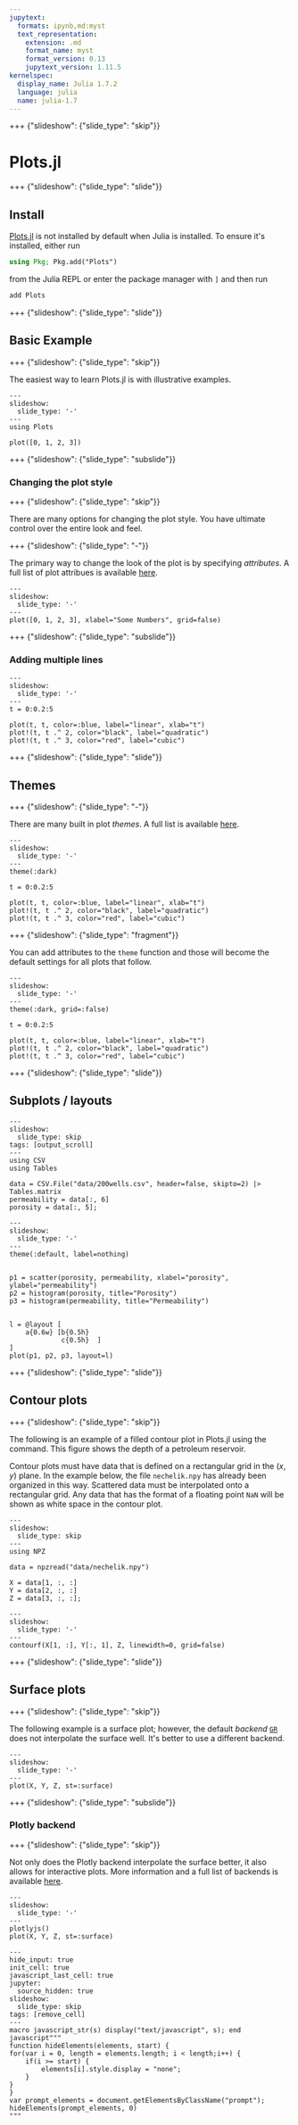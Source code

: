 ```yaml
---
jupytext:
  formats: ipynb,md:myst
  text_representation:
    extension: .md
    format_name: myst
    format_version: 0.13
    jupytext_version: 1.11.5
kernelspec:
  display_name: Julia 1.7.2
  language: julia
  name: julia-1.7
---
```


+++ {"slideshow": {"slide_type": "skip"}}

# Plots.jl

+++ {"slideshow": {"slide_type": "slide"}}

## Install

[Plots.jl](https://docs.juliaplots.org/stable/) is not installed by default when Julia is installed.  To ensure it's installed, either run

```julia
using Pkg; Pkg.add("Plots")
```

from the Julia REPL or enter the package manager with `]` and then run

```julia
add Plots
```

+++ {"slideshow": {"slide_type": "slide"}}

## Basic Example

+++ {"slideshow": {"slide_type": "skip"}}

The easiest way to learn Plots.jl is with illustrative examples.  

```{code-cell}
---
slideshow:
  slide_type: '-'
---
using Plots

plot([0, 1, 2, 3])
```

+++ {"slideshow": {"slide_type": "subslide"}}

### Changing the plot style 

+++ {"slideshow": {"slide_type": "skip"}}

There are many options for changing the plot style.  You have ultimate control over the entire look and feel.  

+++ {"slideshow": {"slide_type": "-"}}

The primary way to change the look of the plot is by specifying *attributes*.  A full list of plot attribues is available [here](https://docs.juliaplots.org/stable/attributes/).

```{code-cell}
---
slideshow:
  slide_type: '-'
---
plot([0, 1, 2, 3], xlabel="Some Numbers", grid=false)
```

+++ {"slideshow": {"slide_type": "subslide"}}

### Adding multiple lines 

```{code-cell}
---
slideshow:
  slide_type: '-'
---
t = 0:0.2:5

plot(t, t, color=:blue, label="linear", xlab="t")
plot!(t, t .^ 2, color="black", label="quadratic")
plot!(t, t .^ 3, color="red", label="cubic")
```

+++ {"slideshow": {"slide_type": "slide"}}

## Themes 

+++ {"slideshow": {"slide_type": "-"}}

There are many built in plot *themes*.  A full list is available [here](https://docs.juliaplots.org/stable/generated/plotthemes/).

```{code-cell}
---
slideshow:
  slide_type: '-'
---
theme(:dark)

t = 0:0.2:5

plot(t, t, color=:blue, label="linear", xlab="t")
plot!(t, t .^ 2, color="black", label="quadratic")
plot!(t, t .^ 3, color="red", label="cubic")
```

+++ {"slideshow": {"slide_type": "fragment"}}

You can add attributes to the `theme` function and those will become the default settings for all plots that follow.

```{code-cell}
---
slideshow:
  slide_type: '-'
---
theme(:dark, grid=:false)

t = 0:0.2:5

plot(t, t, color=:blue, label="linear", xlab="t")
plot!(t, t .^ 2, color="black", label="quadratic")
plot!(t, t .^ 3, color="red", label="cubic")
```

+++ {"slideshow": {"slide_type": "slide"}}

## Subplots / layouts

```{code-cell}
---
slideshow:
  slide_type: skip
tags: [output_scroll]
---
using CSV
using Tables

data = CSV.File("data/200wells.csv", header=false, skipto=2) |> Tables.matrix
permeability = data[:, 6]
porosity = data[:, 5];
```

```{code-cell}
---
slideshow:
  slide_type: '-'
---
theme(:default, label=nothing)


p1 = scatter(porosity, permeability, xlabel="porosity", ylabel="permeability")
p2 = histogram(porosity, title="Porosity")
p3 = histogram(permeability, title="Permeability")


l = @layout [
    a{0.6w} [b{0.5h}
             c{0.5h}  ]
]
plot(p1, p2, p3, layout=l)
```

+++ {"slideshow": {"slide_type": "slide"}}

## Contour plots 

+++ {"slideshow": {"slide_type": "skip"}}

The following is an example of a filled contour plot in Plots.jl using the command. This figure shows the depth of a petroleum reservoir.

Contour plots must have data that is defined on a rectangular grid in the $(x, y)$ plane.  In the example below, the file `nechelik.npy` has already been organized in this way.  Scattered data must be interpolated onto a rectangular grid.  Any data that has the format of a floating point `NaN` will be shown as white space in the contour plot.

```{code-cell}
---
slideshow:
  slide_type: skip
---
using NPZ

data = npzread("data/nechelik.npy")

X = data[1, :, :]
Y = data[2, :, :]
Z = data[3, :, :];
```

```{code-cell}
---
slideshow:
  slide_type: '-'
---
contourf(X[1, :], Y[:, 1], Z, linewidth=0, grid=false)
```

+++ {"slideshow": {"slide_type": "slide"}}

## Surface plots

+++ {"slideshow": {"slide_type": "skip"}}

The following example is a surface plot; however, the default *backend* [`GR`]([https://docs.juliaplots.org/stable/backends/#[GR]) does not interpolate the surface well.  It's better to use a different backend.

```{code-cell}
---
slideshow:
  slide_type: '-'
---
plot(X, Y, Z, st=:surface)
```

+++ {"slideshow": {"slide_type": "subslide"}}

### Plotly backend

+++ {"slideshow": {"slide_type": "skip"}}

Not only does the Plotly backend interpolate the surface better, it also allows for interactive plots. More information and a full list of backends is available [here](https://docs.juliaplots.org/latest/backends/).

```{code-cell}
---
slideshow:
  slide_type: '-'
---
plotlyjs()
plot(X, Y, Z, st=:surface)
```

```{code-cell}
---
hide_input: true
init_cell: true
javascript_last_cell: true
jupyter:
  source_hidden: true
slideshow:
  slide_type: skip
tags: [remove_cell]
---
macro javascript_str(s) display("text/javascript", s); end
javascript"""
function hideElements(elements, start) {
for(var i = 0, length = elements.length; i < length;i++) {
    if(i >= start) {
        elements[i].style.display = "none";
    }
}
}
var prompt_elements = document.getElementsByClassName("prompt");
hideElements(prompt_elements, 0)
"""
```

